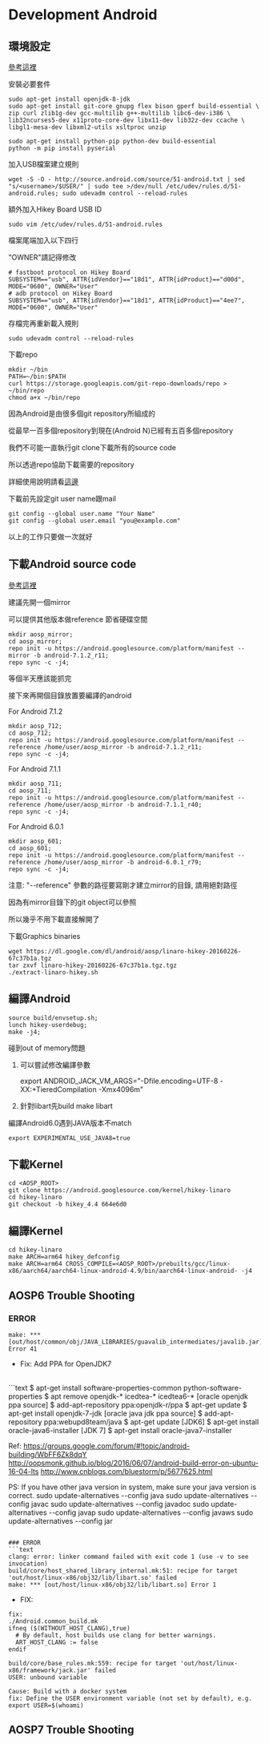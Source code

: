 Development Android
====================

環境設定
------

[參考這裡](https://source.android.com/source/initializing)

安裝必要套件

    sudo apt-get install openjdk-8-jdk
    sudo apt-get install git-core gnupg flex bison gperf build-essential \
    zip curl zlib1g-dev gcc-multilib g++-multilib libc6-dev-i386 \
    lib32ncurses5-dev x11proto-core-dev libx11-dev lib32z-dev ccache \
    libgl1-mesa-dev libxml2-utils xsltproc unzip

    sudo apt-get install python-pip python-dev build-essential
    python -m pip install pyserial

加入USB檔案建立規則

    wget -S -O - http://source.android.com/source/51-android.txt | sed "s/<username>/$USER/" | sudo tee >/dev/null /etc/udev/rules.d/51-android.rules; sudo udevadm control --reload-rules

額外加入Hikey Board USB ID

    sudo vim /etc/udev/rules.d/51-android.rules

檔案尾端加入以下四行

"OWNER"請記得修改

    # fastboot protocol on Hikey Board
    SUBSYSTEM=="usb", ATTR{idVendor}=="18d1", ATTR{idProduct}=="d00d", MODE="0600", OWNER="User"
    # adb protocol on Hikey Board
    SUBSYSTEM=="usb", ATTR{idVendor}=="18d1", ATTR{idProduct}=="4ee7", MODE="0600", OWNER="User"

存檔完再重新載入規則

    sudo udevadm control --reload-rules

下載repo

    mkdir ~/bin
    PATH=~/bin:$PATH
    curl https://storage.googleapis.com/git-repo-downloads/repo > ~/bin/repo
    chmod a+x ~/bin/repo


因為Android是由很多個git repository所組成的

從最早一百多個repository到現在(Android N)已經有五百多個repository

我們不可能一直執行git clone下載所有的source code

所以透過repo協助下載需要的repository

詳細使用說明請看[這邊](https://source.android.com/source/using-repo)

下載前先設定git user name跟mail

    git config --global user.name "Your Name"
    git config --global user.email "you@example.com"
    
以上的工作只要做一次就好

下載Android source code
----------------------

[參考這裡](https://source.android.com/source/downloading)

建議先開一個mirror

可以提供其他版本做reference 節省硬碟空間

    mkdir aosp_mirror;
    cd aosp_mirror;
    repo init -u https://android.googlesource.com/platform/manifest --mirror -b android-7.1.2_r11;
    repo sync -c -j4;
    
等個半天應該能抓完

接下來再開個目錄放置要編譯的android

For Android 7.1.2

    mkdir aosp_712;
    cd aosp_712;
    repo init -u https://android.googlesource.com/platform/manifest --reference /home/user/aosp_mirror -b android-7.1.2_r11;
    repo sync -c -j4;

For Android 7.1.1

    mkdir aosp_711;
    cd aosp_711;
    repo init -u https://android.googlesource.com/platform/manifest --reference /home/user/aosp_mirror -b android-7.1.1_r40;
    repo sync -c -j4;

For Android 6.0.1

    mkdir aosp_601;
    cd aosp_601;
    repo init -u https://android.googlesource.com/platform/manifest --reference /home/user/aosp_mirror -b android-6.0.1_r79;
    repo sync -c -j4;


注意: "--reference" 參數的路徑要寫剛才建立mirror的目錄, 請用絕對路徑

因為有mirror目錄下的git object可以參照

所以幾乎不用下載直接解開了

下載Graphics binaries

    wget https://dl.google.com/dl/android/aosp/linaro-hikey-20160226-67c37b1a.tgz
    tar zxvf linaro-hikey-20160226-67c37b1a.tgz.tgz
    ./extract-linaro-hikey.sh

編譯Android
----------

    source build/envsetup.sh;
    lunch hikey-userdebug;
    make -j4;

碰到out of memory問題

1. 可以嘗試修改編譯參數

    export ANDROID_JACK_VM_ARGS="-Dfile.encoding=UTF-8 -XX:+TieredCompilation -Xmx4096m"

2. 針對libart先build
    make libart

編譯Android6.0遇到JAVA版本不match

    export EXPERIMENTAL_USE_JAVA8=true

下載Kernel
---------
    cd <AOSP_ROOT>
    git clone https://android.googlesource.com/kernel/hikey-linaro
    cd hikey-linaro
    git checkout -b hikey_4.4 664e6d0

編譯Kernel
---------
    cd hikey-linaro
    make ARCH=arm64 hikey_defconfig
    make ARCH=arm64 CROSS_COMPILE=<AOSP_ROOT>/prebuilts/gcc/linux-x86/aarch64/aarch64-linux-android-4.9/bin/aarch64-linux-android- -j4

## AOSP6 Trouble Shooting
### ERROR
```text
make: *** [out/host/common/obj/JAVA_LIBRARIES/guavalib_intermediates/javalib.jar] Error 41
```
+ Fix: Add PPA for OpenJDK7
<br>
```text
  $ apt-get install software-properties-common python-software-properties
  $ apt remove openjdk-* icedtea-* icedtea6-*
  [oracle openjdk ppa source]
  $ add-apt-repository ppa:openjdk-r/ppa
  $ apt-get update
  $ apt-get install openjdk-7-jdk
  [oracle java jdk ppa source]
  $ add-apt-repository ppa:webupd8team/java
  $ apt-get update
  [JDK6]
  $ apt-get install oracle-java6-installer
  [JDK 7]
  $ apt-get install oracle-java7-installer

  Ref:
    https://groups.google.com/forum/#!topic/android-building/WbFF6Zk8dqY
    http://oopsmonk.github.io/blog/2016/06/07/android-build-error-on-ubuntu-16-04-lts
    http://www.cnblogs.com/bluestorm/p/5677625.html

  PS: If you have other java version in system, make sure your java version is correct.
  sudo update-alternatives --config java
  sudo update-alternatives --config javac
  sudo update-alternatives --config javadoc
  sudo update-alternatives --config javap
  sudo update-alternatives --config javaws
  sudo update-alternatives --config jar
```

### ERROR
```text
clang: error: linker command failed with exit code 1 (use -v to see invocation)
build/core/host_shared_library_internal.mk:51: recipe for target 'out/host/linux-x86/obj32/lib/libart.so' failed
make: *** [out/host/linux-x86/obj32/lib/libart.so] Error 1
```
+ FIX:

```text
fix:
./Android.common_build.mk
ifneq ($(WITHOUT_HOST_CLANG),true)
  # By default, host builds use clang for better warnings.
  ART_HOST_CLANG := false
endif

build/core/base_rules.mk:559: recipe for target 'out/host/linux-x86/framework/jack.jar' failed
USER: unbound variable

Cause: Build with a docker system
fix: Define the USER environment variable (not set by default), e.g. export USER=$(whoami)
```

## AOSP7 Trouble Shooting


